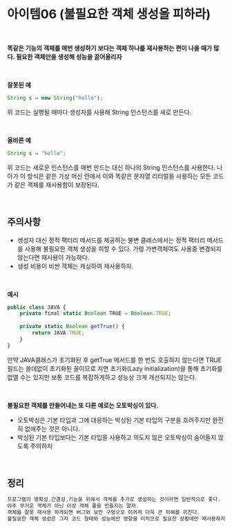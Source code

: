 # 아이템06 (불필요한 객체 생성을 피하라)

<br>

**똑같은 기능의 객체를 매번 생성하기 보다는 객체 하나를 재사용하는 편이 나을 때가 많다. 필요한 객체만을 생성해 성능을 끌어올리자**

<br>

**잘못된 예**

```jsx
String s = new String("hello");
```

위 코드는 실행될 때마다 생성자를 사용해 String 인스턴스를 새로 만든다. 

<br>

**올바른 예**

```jsx
String s = "hello";
```

위 코드는 새로운 인스턴스를 매번 만드는 대신 하나의 String 인스턴스를 사용한다. 나아가 이 방식은 같은 가상 머신 안에서 이와 똑같은 문자열 리터럴을 사용하는 모든 코드가 같은 객체를 재사용함이 보장된다.

<br>

## 주의사항

- 생성자 대신 정적 팩터리 메서드를 제공하는 불변 클래스에서는 정적 팩터리 메서드를 사용해 불필요한 객체 생성을 피할 수 있다. 가령 가변객체여도 사용중 변경되지 않는다면 재사용이 가능하다.
- 생성 비용이 비싼 객체는 캐싱하여 재사용하자.

<br>

**예시**

```jsx
public class JAVA {
	private final static Boolean TRUE = Boolean.TRUE;
	
	private static Boolean getTrue() {
		return JAVA.TRUE;
	}
}
```

만약 JAVA클래스가 초기화된 후 getTrue 메서드를 한 번도 호출하지 않는다면 TRUE 필드는 쓸데없이 초기화된 꼴이므로 지연 초기화(Lazy initialization)을 통해 초기화를 없앨 수는 있지만 보통 코드를 복잡하게하고 성능상 크게 개선되지는 않는다.

<br>

**불필요한 객체를 만들어내는 또 다른 예로는 오토박싱이 있다.**

- 오토박싱은 기본 타입과 그에 대응하는 박싱된 기본 타입의 구분을 흐려주지만 완전히 없애주는 것은 아니다.
- 박싱된 기본 타입보다는 기본 타입을 사용하고 의도치 않은 오토박싱이 숨어들지 않도록 주의하자

<br>

## 정리

```jsx
프로그램의 명확성,간결성,기능을 위해서 객체를 추가로 생성하는 것이라면 일반적으로 좋다.
아주 무거운 객체가 아닌 이상 객체 풀을 만들지는 말자.
객체를 잘못 재사용 하게되면 버그와 보안 구멍으로 이어져 더욱 큰 피해를 끼친다.
불필요한 객체 생성은 그저 코드 형태와 성능에만 영향을 미치므로 필요한 상황에만 재사용하자.
```